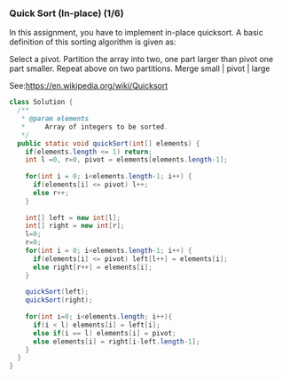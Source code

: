 ### Quick Sort (In-place) (1/6)
In this assignment, you have to implement in-place quicksort. A basic definition of this sorting algorithm is given as:

Select a pivot.
Partition the array into two, one part larger than pivot one part smaller.
Repeat above on two partitions.
Merge small | pivot | large

See:https://en.wikipedia.org/wiki/Quicksort

```java
class Solution {
  /**
   * @param elements
   *     Array of integers to be sorted.
   */
  public static void quickSort(int[] elements) {
    if(elements.length <= 1) return;
    int l =0, r=0, pivot = elements[elements.length-1];
    
    for(int i = 0; i<elements.length-1; i++) {
      if(elements[i] <= pivot) l++;
      else r++;
    }
    
    int[] left = new int[l];
    int[] right = new int[r];
    l=0;
    r=0;
    for(int i = 0; i<elements.length-1; i++) {
      if(elements[i] <= pivot) left[l++] = elements[i];
      else right[r++] = elements[i];
    }
    
    quickSort(left);
    quickSort(right);
    
    for(int i=0; i<elements.length; i++){
      if(i < l) elements[i] = left[i];
      else if(i == l) elements[i] = pivot;
      else elements[i] = right[i-left.length-1];
    }
  }
}
```
